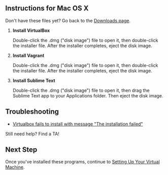 ## Instructions for Mac OS X

<div class="alert alert-info">
Don't have these files yet? Go back to the <a href="/downloads">Downloads page</a>.
</div>

 1. **Install VirtualBox**

    Double-click the .dmg ("disk image") file to open it, then
    double-click the installer file. After the installer completes, eject
    the disk image.

 2. **Install Vagrant**

    Double-click the .dmg ("disk image") file to open it, then
    double-click the installer file. After the installer completes,
    eject the disk image.

 3. **Install Sublime Text**

    Double-click the .dmg ("disk image") file to open it, then drag the
    Sublime Text app to your Applications folder. Then eject the disk
    image.

## Troubleshooting

* [Virtualbox fails to install with message "The installation failed"](https://apple.stackexchange.com/a/301305)

Still need help? Find a TA!

## Next Step

Once you've installed these programs, continue to [Setting Up Your Virtual
Machine](/installfest/set_up_virtual_machine).
